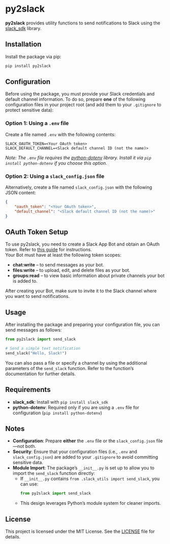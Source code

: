 # py2slack

**py2slack** provides utility functions to send notifications to Slack using the [slack_sdk](https://pypi.org/project/slack-sdk/) library.

## Installation

Install the package via pip:

```bash
pip install py2slack
```

## Configuration

Before using the package, you must provide your Slack credentials and default channel information. To do so, prepare **one** of the following configuration files in your project root (and add them to your `.gitignore` to protect sensitive data):

### Option 1: Using a `.env` file

Create a file named `.env` with the following contents:

```dotenv
SLACK_OAUTH_TOKEN=<Your OAuth token>
SLACK_DEFAULT_CHANNEL=<Slack default channel ID (not the name)>
```

*Note: The `.env` file requires the [python-dotenv](https://pypi.org/project/python-dotenv/) library. Install it via `pip install python-dotenv` if you choose this option.*

### Option 2: Using a `slack_config.json` file

Alternatively, create a file named `slack_config.json` with the following JSON content:

```json
{
    "oauth_token": "<Your OAuth token>",
    "default_channel": "<Slack default channel ID (not the name)>"
}
```

## OAuth Token Setup

To use py2slack, you need to create a Slack App Bot and obtain an OAuth token. Refer to [this guide](https://qiita.com/kobayashi_ryo/items/a194e620b49edad27364) for instructions.  
Your Bot must have at least the following token scopes:
- **chat:write** – to send messages as your bot.
- **files:write** – to upload, edit, and delete files as your bot.
- **groups:read** – to view basic information about private channels your bot is added to.

After creating your Bot, make sure to invite it to the Slack channel where you want to send notifications.

## Usage

After installing the package and preparing your configuration file, you can send messages as follows:

```python
from py2slack import send_slack

# Send a simple text notification
send_slack("Hello, Slack!")
```

You can also pass a file or specify a channel by using the additional parameters of the `send_slack` function. Refer to the function’s documentation for further details.

## Requirements

- **slack_sdk**: Install with `pip install slack_sdk`
- **python-dotenv**: Required only if you are using a `.env` file for configuration (`pip install python-dotenv`)

## Notes

- **Configuration**: Prepare **either** the `.env` file or the `slack_config.json` file—not both.
- **Security**: Ensure that your configuration files (i.e., `.env` and `slack_config.json`) are added to your `.gitignore` to avoid committing sensitive data.
- **Module Import**: The package’s `__init__.py` is set up to allow you to import the `send_slack` function directly:
  - If `__init__.py` contains `from .slack_utils import send_slack`, you can use:
    ```python
    from py2slack import send_slack
    ```
  - This design leverages Python’s module system for cleaner imports.

## License

This project is licensed under the MIT License. See the [LICENSE](LICENSE) file for details.